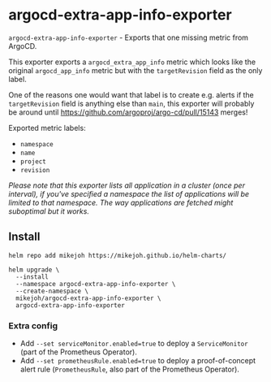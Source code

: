 # argocd-extra-app-info-exporter

`argocd-extra-app-info-exporter` - Exports that one missing metric from ArgoCD.

This exporter exports a `argocd_extra_app_info` metric which looks like the original `argocd_app_info` metric but with the `targetRevision` field as the only label.

One of the reasons one would want that label is to create e.g. alerts if the `targetRevision` field is anything else than `main`, this exporter will probably be around until https://github.com/argoproj/argo-cd/pull/15143 merges!

Exported metric labels:
* `namespace`
* `name`
* `project`
* `revision`

_Please note that this exporter lists all application in a cluster (once per interval), if you've specified a namespace the list of applications will be limited to that namespace. The way applications are fetched might suboptimal but it works._

## Install

```
helm repo add mikejoh https://mikejoh.github.io/helm-charts/

helm upgrade \
  --install
  --namespace argocd-extra-app-info-exporter \
  --create-namespace \
  mikejoh/argocd-extra-app-info-exporter \
  argocd-extra-app-info-exporter
```

### Extra config

* Add `--set serviceMonitor.enabled=true` to deploy a `ServiceMonitor` (part of the Prometheus Operator).
* Add `--set prometheusRule.enabled=true` to deploy a proof-of-concept alert rule (`PrometheusRule`, also part of the Prometheus Operator).

